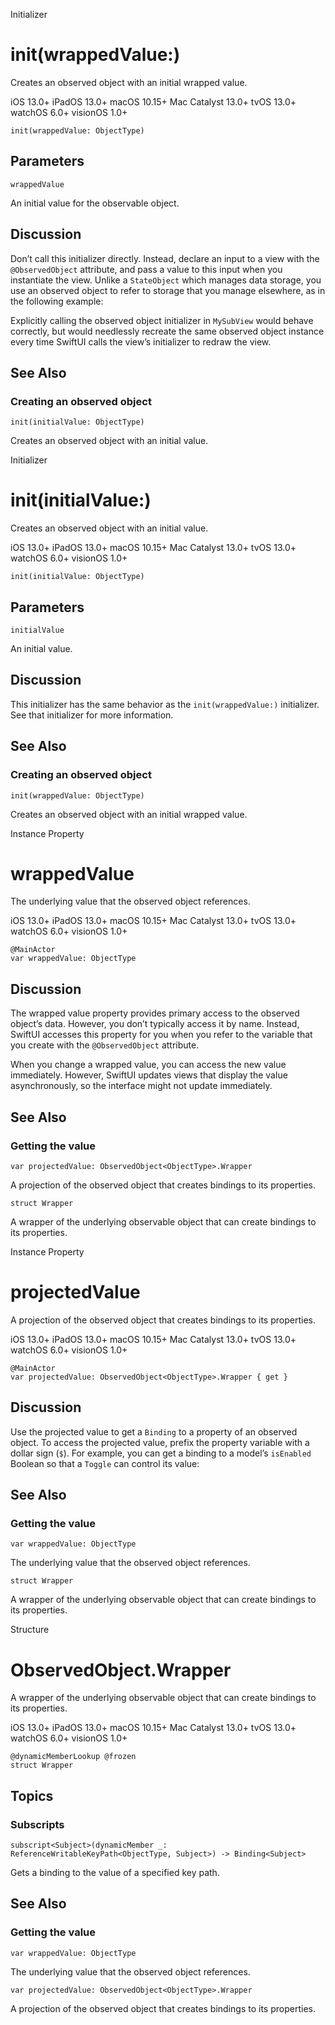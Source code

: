 Initializer

# init(wrappedValue:)

Creates an observed object with an initial wrapped value.

iOS 13.0+  iPadOS 13.0+  macOS 10.15+  Mac Catalyst 13.0+  tvOS 13.0+  watchOS
6.0+  visionOS 1.0+

    
    
    init(wrappedValue: ObjectType)

##  Parameters

`wrappedValue`

    

An initial value for the observable object.

## Discussion

Don’t call this initializer directly. Instead, declare an input to a view with
the `@ObservedObject` attribute, and pass a value to this input when you
instantiate the view. Unlike a `StateObject` which manages data storage, you
use an observed object to refer to storage that you manage elsewhere, as in
the following example:

Explicitly calling the observed object initializer in `MySubView` would behave
correctly, but would needlessly recreate the same observed object instance
every time SwiftUI calls the view’s initializer to redraw the view.

## See Also

### Creating an observed object

`init(initialValue: ObjectType)`

Creates an observed object with an initial value.

Initializer

# init(initialValue:)

Creates an observed object with an initial value.

iOS 13.0+  iPadOS 13.0+  macOS 10.15+  Mac Catalyst 13.0+  tvOS 13.0+  watchOS
6.0+  visionOS 1.0+

    
    
    init(initialValue: ObjectType)

##  Parameters

`initialValue`

    

An initial value.

## Discussion

This initializer has the same behavior as the `init(wrappedValue:)`
initializer. See that initializer for more information.

## See Also

### Creating an observed object

`init(wrappedValue: ObjectType)`

Creates an observed object with an initial wrapped value.

Instance Property

# wrappedValue

The underlying value that the observed object references.

iOS 13.0+  iPadOS 13.0+  macOS 10.15+  Mac Catalyst 13.0+  tvOS 13.0+  watchOS
6.0+  visionOS 1.0+

    
    
    @MainActor
    var wrappedValue: ObjectType

## Discussion

The wrapped value property provides primary access to the observed object’s
data. However, you don’t typically access it by name. Instead, SwiftUI
accesses this property for you when you refer to the variable that you create
with the `@ObservedObject` attribute.

When you change a wrapped value, you can access the new value immediately.
However, SwiftUI updates views that display the value asynchronously, so the
interface might not update immediately.

## See Also

### Getting the value

`var projectedValue: ObservedObject<ObjectType>.Wrapper`

A projection of the observed object that creates bindings to its properties.

`struct Wrapper`

A wrapper of the underlying observable object that can create bindings to its
properties.

Instance Property

# projectedValue

A projection of the observed object that creates bindings to its properties.

iOS 13.0+  iPadOS 13.0+  macOS 10.15+  Mac Catalyst 13.0+  tvOS 13.0+  watchOS
6.0+  visionOS 1.0+

    
    
    @MainActor
    var projectedValue: ObservedObject<ObjectType>.Wrapper { get }

## Discussion

Use the projected value to get a `Binding` to a property of an observed
object. To access the projected value, prefix the property variable with a
dollar sign (`$`). For example, you can get a binding to a model’s `isEnabled`
Boolean so that a `Toggle` can control its value:

## See Also

### Getting the value

`var wrappedValue: ObjectType`

The underlying value that the observed object references.

`struct Wrapper`

A wrapper of the underlying observable object that can create bindings to its
properties.

Structure

# ObservedObject.Wrapper

A wrapper of the underlying observable object that can create bindings to its
properties.

iOS 13.0+  iPadOS 13.0+  macOS 10.15+  Mac Catalyst 13.0+  tvOS 13.0+  watchOS
6.0+  visionOS 1.0+

    
    
    @dynamicMemberLookup @frozen
    struct Wrapper

## Topics

### Subscripts

`subscript<Subject>(dynamicMember _: ReferenceWritableKeyPath<ObjectType,
Subject>) -> Binding<Subject>`

Gets a binding to the value of a specified key path.

## See Also

### Getting the value

`var wrappedValue: ObjectType`

The underlying value that the observed object references.

`var projectedValue: ObservedObject<ObjectType>.Wrapper`

A projection of the observed object that creates bindings to its properties.


